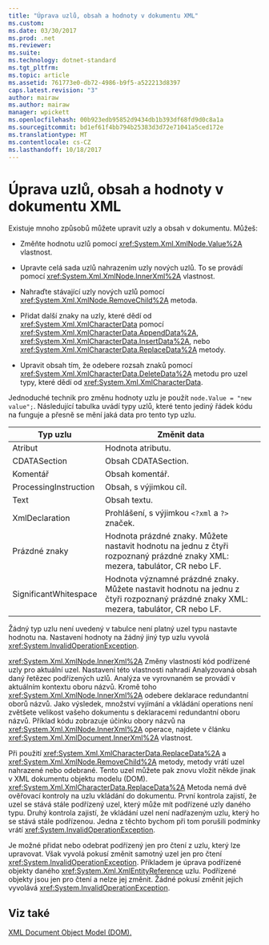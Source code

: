 ```yaml
---
title: "Úprava uzlů, obsah a hodnoty v dokumentu XML"
ms.custom: 
ms.date: 03/30/2017
ms.prod: .net
ms.reviewer: 
ms.suite: 
ms.technology: dotnet-standard
ms.tgt_pltfrm: 
ms.topic: article
ms.assetid: 761773e0-db72-4986-b9f5-a522213d8397
caps.latest.revision: "3"
author: mairaw
ms.author: mairaw
manager: wpickett
ms.openlocfilehash: 00b923edb95852d9434db1b393df68fd9d0c8a1a
ms.sourcegitcommit: bd1ef61f4bb794b25383d3d72e71041a5ced172e
ms.translationtype: MT
ms.contentlocale: cs-CZ
ms.lasthandoff: 10/18/2017
---
```

# <a name="modifying-nodes-content-and-values-in-an-xml-document"></a>Úprava uzlů, obsah a hodnoty v dokumentu XML
Existuje mnoho způsobů můžete upravit uzly a obsah v dokumentu. Můžeš:  
  
-   Změňte hodnotu uzlů pomocí <xref:System.Xml.XmlNode.Value%2A> vlastnost.  
  
-   Upravte celá sada uzlů nahrazením uzly nových uzlů. To se provádí pomocí <xref:System.Xml.XmlNode.InnerXml%2A> vlastnost.  
  
-   Nahraďte stávající uzly nových uzlů pomocí <xref:System.Xml.XmlNode.RemoveChild%2A> metoda.  
  
-   Přidat další znaky na uzly, které dědí od <xref:System.Xml.XmlCharacterData> pomocí <xref:System.Xml.XmlCharacterData.AppendData%2A>, <xref:System.Xml.XmlCharacterData.InsertData%2A>, nebo <xref:System.Xml.XmlCharacterData.ReplaceData%2A> metody.  
  
-   Upravit obsah tím, že odebere rozsah znaků pomocí <xref:System.Xml.XmlCharacterData.DeleteData%2A> metodu pro uzel typy, které dědí od <xref:System.Xml.XmlCharacterData>.  
  
 Jednoduché technik pro změnu hodnoty uzlu je použít `node.Value = "new value";`. Následující tabulka uvádí typy uzlů, které tento jediný řádek kódu na funguje a přesně se mění jaká data pro tento typ uzlu.  
  
|Typ uzlu|Změnit data|  
|---------------|------------------|  
|Atribut|Hodnota atributu.|  
|CDATASection|Obsah CDATASection.|  
|Komentář|Obsah komentář.|  
|ProcessingInstruction|Obsah, s výjimkou cíl.|  
|Text|Obsah textu.|  
|XmlDeclaration|Prohlášení, s výjimkou `<?xml` a `?>` značek.|  
|Prázdné znaky|Hodnota prázdné znaky. Můžete nastavit hodnotu na jednu z čtyři rozpoznaný prázdné znaky XML: mezera, tabulátor, CR nebo LF.|  
|SignificantWhitespace|Hodnota významné prázdné znaky. Můžete nastavit hodnotu na jednu z čtyři rozpoznaný prázdné znaky XML: mezera, tabulátor, CR nebo LF.|  
  
 Žádný typ uzlu není uvedený v tabulce není platný uzel typu nastavte hodnotu na. Nastavení hodnoty na žádný jiný typ uzlu vyvolá <xref:System.InvalidOperationException>.  
  
 <xref:System.Xml.XmlNode.InnerXml%2A> Změny vlastností kód podřízené uzly pro aktuální uzel. Nastavení této vlastnosti nahradí Analyzovaná obsah daný řetězec podřízených uzlů. Analýza ve vyrovnaném se provádí v aktuálním kontextu oboru názvů. Kromě toho <xref:System.Xml.XmlNode.InnerXml%2A> odebere deklarace redundantní oborů názvů. Jako výsledek, množství vyjímání a vkládání operations není zvětšete velikost vašeho dokumentu s deklaracemi redundantní oboru názvů. Příklad kódu zobrazuje účinku obory názvů na <xref:System.Xml.XmlNode.InnerXml%2A> operace, najdete v článku <xref:System.Xml.XmlDocument.InnerXml%2A> vlastnost.  
  
 Při použití <xref:System.Xml.XmlCharacterData.ReplaceData%2A> a <xref:System.Xml.XmlNode.RemoveChild%2A> metody, metody vrátí uzel nahrazené nebo odebrané. Tento uzel můžete pak znovu vložit někde jinak v XML dokumentu objektu modelu (DOM). <xref:System.Xml.XmlCharacterData.ReplaceData%2A> Metoda nemá dvě ověřovací kontroly na uzlu vkládání do dokumentu. První kontrola zajistí, že uzel se stává stále podřízený uzel, který může mít podřízené uzly daného typu. Druhý kontrola zajistí, že vkládání uzel není nadřazeným uzlu, který ho se stává stále podřízenou. Jedna z těchto bychom při tom porušili podmínky vrátí <xref:System.InvalidOperationException>.  
  
 Je možné přidat nebo odebrat podřízený jen pro čtení z uzlu, který lze upravovat. Však vyvolá pokusí změnit samotný uzel jen pro čtení <xref:System.InvalidOperationException>. Příkladem je úprava podřízené objekty daného <xref:System.Xml.XmlEntityReference> uzlu. Podřízené objekty jsou jen pro čtení a nelze jej změnit. Žádné pokusí změnit jejich vyvolává <xref:System.InvalidOperationException>.  
  
## <a name="see-also"></a>Viz také  
 [XML Document Object Model (DOM).](../../../../docs/standard/data/xml/xml-document-object-model-dom.md)
